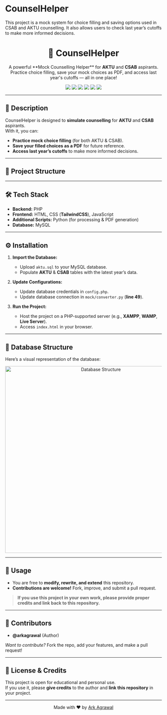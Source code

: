 # CounselHelper
This project is a mock system for choice filling and saving options used in CSAB and AKTU counselling. It also allows users to check last year’s cutoffs to make more informed decisions.
<h1 align="center">🧩 CounselHelper</h1>
<p align="center">
A powerful **Mock Counselling Helper** for <b>AKTU</b> and <b>CSAB</b> aspirants.  
Practice choice filling, save your mock choices as PDF, and access last year's cutoffs — all in one place!
</p>

<p align="center">
  <img src="https://img.shields.io/badge/Backend-PHP-blue?style=flat-square">
  <img src="https://img.shields.io/badge/Frontend-HTML%20%7C%20TailwindCSS%20%7C%20JS-green?style=flat-square">
  <img src="https://img.shields.io/badge/Scripts-Python-yellow?style=flat-square">
  <img src="https://img.shields.io/badge/Database-MySQL-orange?style=flat-square">
  <img src="https://img.shields.io/badge/Contributions-Welcome-brightgreen?style=flat-square">
  <img src="https://visitor-badge.laobi.icu/badge?page_id=arkagrawal.CounselHelper&style=flat-square">
</p>

---

## 📖 Description
CounselHelper is designed to **simulate counselling** for **AKTU** and **CSAB** aspirants.  
With it, you can:  
- **Practice mock choice filling** (for both AKTU & CSAB).  
- **Save your filled choices as a PDF** for future reference.  
- **Access last year’s cutoffs** to make more informed decisions.  

---

## 📂 Project Structure

---

## 🛠️ Tech Stack
- **Backend:** PHP  
- **Frontend:** HTML, CSS (**TailwindCSS**), JavaScript  
- **Additional Scripts:** Python (for processing & PDF generation)  
- **Database:** MySQL  

---

## ⚙️ Installation
1. **Import the Database:**  
   - Upload `aktu.sql` to your MySQL database.  
   - Populate **AKTU** & **CSAB** tables with the latest year’s data.  

2. **Update Configurations:**  
   - Update database credentials in `config.php`.  
   - Update database connection in `mock/converter.py` (**line 49**).  

3. **Run the Project:**  
   - Host the project on a PHP-supported server (e.g., **XAMPP**, **WAMP**, **Live Server**).  
   - Access `index.html` in your browser.  

---

## 🧩 Database Structure
Here’s a visual representation of the database:  

<p align="center">
  <img src="https://camo.githubusercontent.com/2112af9e817f970d89c9f21d6925bfc9e113fca0f1db427dfb8c2de2fe46acfd/68747470733a2f2f692e6962622e636f2f70724e423346366d2f616b74752d64622d7374727563747572652e706e67" alt="Database Structure" width="600">
</p>

---

## 📖 Usage
- You are free to **modify, rewrite, and extend** this repository.  
- **Contributions are welcome!** Fork, improve, and submit a pull request.  

> **If you use this project in your own work, please provide proper credits and link back to this repository.**

---

## 👤 Contributors
- **@arkagrawal** (Author)  

*Want to contribute?* Fork the repo, add your features, and make a pull request!  

---

## 📜 License & Credits
This project is open for educational and personal use.  
If you use it, please **give credits** to the author and **link this repository** in your project.

---

<p align="center">
  Made with ❤️ by <a href="https://github.com/arkagrawall">Ark Agrawal</a>
</p>
